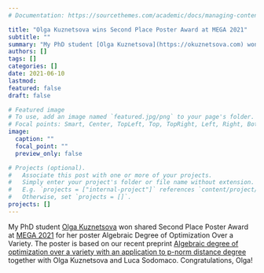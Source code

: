 ```yaml
---
# Documentation: https://sourcethemes.com/academic/docs/managing-content/

title: "Olga Kuznetsova wins Second Place Poster Award at MEGA 2021"
subtitle: ""
summary: "My PhD student [Olga Kuznetsova](https://okuznetsova.com) won shared Second Place Poster Award at [MEGA 2021](https://puremath.no/mega2021/) for her poster Algebraic Degree of Optimization Over a Variety. The poster is based on our recent preprint [Algebraic degree of optimization over a variety with an application to p-norm distance degree](https://arxiv.org/abs/2105.07785) together with Olga Kuznetsova and Luca Sodomaco. Congratulations, Olga!"
authors: []
tags: []
categories: []
date: 2021-06-10
lastmod:
featured: false
draft: false

# Featured image
# To use, add an image named `featured.jpg/png` to your page's folder.
# Focal points: Smart, Center, TopLeft, Top, TopRight, Left, Right, BottomLeft, Bottom, BottomRight.
image:
  caption: ""
  focal_point: ""
  preview_only: false

# Projects (optional).
#   Associate this post with one or more of your projects.
#   Simply enter your project's folder or file name without extension.
#   E.g. `projects = ["internal-project"]` references `content/project/deep-learning/index.md`.
#   Otherwise, set `projects = []`.
projects: []
---
```


My PhD student [Olga Kuznetsova](https://okuznetsova.com) won shared Second Place Poster Award at [MEGA 2021](https://puremath.no/mega2021/) for her poster Algebraic Degree of Optimization Over a Variety. The poster is based on our recent preprint [Algebraic degree of optimization over a variety with an application to p-norm distance degree](https://arxiv.org/abs/2105.07785) together with Olga Kuznetsova and Luca Sodomaco. Congratulations, Olga!